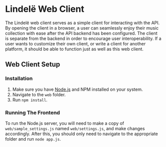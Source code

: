 # Lindelë Web Client
The Lindelë web client serves as a simple client for interacting with the API.
By opening the client in a browser, a user can seamlessly enjoy their music
collection with ease after the API backend has been configured. The client is
separate from the backend in order to encourage user interoperability. If a
user wants to customize their own client, or write a client for another
platform, it should be able to function just as well as this web client.

## Web Client Setup

### Installation
1. Make sure you have [Node.js][1] and NPM installed on your system.
2. Navigate to the `web` folder. 
3. Run `npm install`.

### Running The Frontend
To run the Node.js server, you will need to make a copy of
`web/sample_settings.js` named `web/settings.js`, and make changes accordingly.
After this, you should only need to navigate to the appropriate folder and run
`node app.js`.

[1]:https://nodejs.org